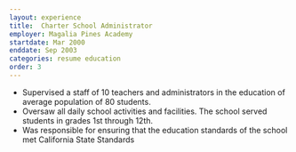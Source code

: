 ```yaml
---
layout: experience
title:  Charter School Administrator
employer: Magalia Pines Academy
startdate: Mar 2000
enddate: Sep 2003
categories: resume education
order: 3
---
```


  - Supervised a staff of 10 teachers and administrators in the education of average population of 80 students. 
  - Oversaw all daily school activities and facilities. The school served students in grades 1st through 12th. 
  - Was responsible for ensuring that the education standards of the school met California State Standards